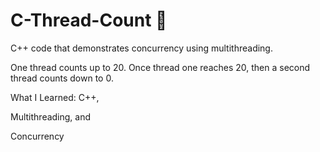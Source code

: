 # C-Thread-Count 📀

C++ code that demonstrates concurrency using multithreading.

One thread counts up to 20. Once thread one reaches 20, then a second thread counts down to 0. 

What I Learned: C++,

Multithreading, and

Concurrency

